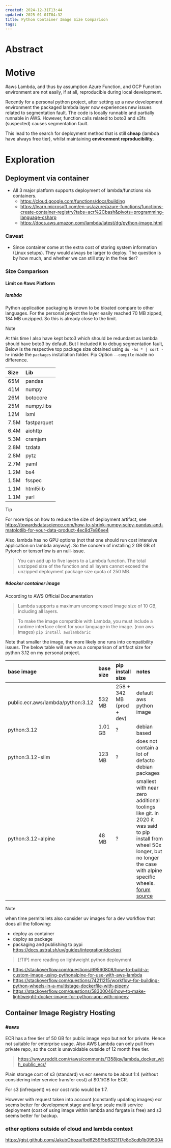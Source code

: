 ```yaml
---
created: 2024-12-31T13:44
updated: 2025-01-01T04:32
title: Python Container Image Size Comparison
tags: 
---
```

# Abstract


# Motive

#aws Lambda, and thus by assumption Azure Function, and GCP Function environment are not easily, if at all, reproducible during local development. 

Recently for a personal python project, after setting up a new development environment the packaged lambda layer now experiences new issues related to segmentation fault. The code is locally runnable and partially runnable in AWS. However, function calls related to boto3 and s3fs (suspected) causes segmentation fault. 

This lead to the search for deployment method that is still **cheap** (lambda have always free tier), whilst maintaining **environment reproducibility**.

# Exploration

## Deployment via container
- All 3 major platform supports deployment of lambda/functions via containers. 
	- https://cloud.google.com/functions/docs/building
	- https://learn.microsoft.com/en-us/azure/azure-functions/functions-create-container-registry?tabs=acr%2Cbash&pivots=programming-language-csharp
	- https://docs.aws.amazon.com/lambda/latest/dg/python-image.html
### Caveat
- Since container come at the extra cost of storing system information (Linux setups). They would always be larger to deploy. The question is by how much, and whether we can still stay in the free tier?

### Size Comparison
#### Limit on #aws Platform
##### lambda 
Python application packaging is known to be bloated compare to other languages. For the personal project the layer easily reached 70 MB zipped, 184 MB unzipped. So this is already close to the limit. 
> [!NOTE]
> At this time I also have kept boto3 which should be redundant as lambda should have boto3 by default. But I included it to debug segmentation fault, Below is the respective top package size obtained using `du -hs * | sort -hr` inside the `packages` installation folder. Pip Option `--compile` made no difference.

| Size | Lib         |
| :--- | :---------- |
| 65M  | pandas      |
| 41M  | numpy       |
| 26M  | botocore    |
| 25M  | numpy.libs  |
| 12M  | lxml        |
| 7.5M | fastparquet |
| 6.4M | aiohttp     |
| 5.3M | cramjam     |
| 2.8M | tzdata      |
| 2.8M | pytz        |
| 2.7M | yaml        |
| 1.2M | bs4         |
| 1.5M | fsspec      |
| 1.1M | html5lib    |
| 1.1M | yarl        |

> [!TIP]
> For more tips  on how to reduce the size of deployment artifact, see https://towardsdatascience.com/how-to-shrink-numpy-scipy-pandas-and-matplotlib-for-your-data-product-4ec8d7e86ee4

Also, lambda has no GPU options (not that one should run cost intensive application on lambda anyway). So the concern of installing 2 GB GB of Pytorch or tensorflow is an null-issue.

> You can add up to five layers to a Lambda function. The total unzipped size of the function and all layers cannot exceed the unzipped deployment package size quota of 250 MB.

##### #docker container image

According to AWS Official Documentation
> Lambda supports a maximum uncompressed image size of 10 GB, including all layers.

> To make the image compatible with Lambda, you must include a runtime interface client for your language in the image. (non aws images)
> `pip install awslambdaric`

Note that smaller the image, the more likely one runs into compatibility issues. The below table will serve as a comparison of artifact size for python 3.12 on my personal project.

| base image                        | base size | pip install size          | notes|
| :-------------------------------- | :-------- | :------------------------ | :-----------------------|
| public.ecr.aws/lambda/python:3.12 | 532 MB    | 258 + 342 MB (prod + dev) | default aws python image                             |
| python:3.12                       | 1.01 GB   | ?                         | debian based |
| python:3.12-slim                  | 123 MB    |?   | does not contain a lot of defacto debian packages |
| python:3.12-alpine                | 48 MB     | ?                         | smallest with near zero additional toolings like git. in 2020 it was said to pip install from wheel 50x longer, but no longer the case with alpine specific wheels. [forum source ](https://news.ycombinator.com/item?id=38798233) |


> [!NOTE]
> when time permits lets also consider uv images for a dev workflow that does all the following:
> 	- deploy as container
> 	- deploy as package
> 	- packaging and publishing to pypi
> https://docs.astral.sh/uv/guides/integration/docker/

> [!TIP] more reading on lightweight python deployment
- https://stackoverflow.com/questions/69560808/how-to-build-a-custom-image-using-pythonalpine-for-use-with-aws-lambda
- https://stackoverflow.com/questions/74211215/workflow-for-building-python-wheels-in-a-multistage-dockerfile-with-pipenv
- https://stackoverflow.com/questions/58300046/how-to-make-lightweight-docker-image-for-python-app-with-pipenv


## Container Image Registry Hosting

### #aws

ECR has a free tier of 50 GB for public image repo but not for private. Hence not suitable for enterprise usage. Also AWS Lambda can only pull from private repo, so the cost is unavoidable outside of 12 month free tier. 
> https://www.reddit.com/r/aws/comments/1358jqy/lambda_docker_with_public_ecr/

Plain storage cost of s3 (standard) vs ecr seems to be about 1:4 (without considering inter service transfer cost) at $0.1/GB for ECR.

For s3 (infrequent) vs ecr cost ratio would be 1:7.

However with request taken into account (constantly updating images) ecr seems better for development stage and large scale multi service deployment (cost of using image within lambda and fargate is free) and s3 seems better for backup.


### other options outside of cloud and lambda context
https://gist.github.com/JakubOboza/fbd6259f5b6321f17e8c3cdb1b095004

